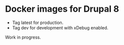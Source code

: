 # Docker images for Drupal 8

- Tag latest for production.
- Tag dev for development with xDebug enabled.

Work in progress.
